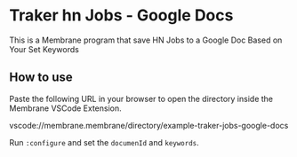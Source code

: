 # Traker hn Jobs - Google Docs

This is a Membrane program that save HN Jobs to a Google Doc Based on Your Set Keywords

## How to use

Paste the following URL in your browser to open the directory inside the Membrane VSCode Extension.

vscode://membrane.membrane/directory/example-traker-jobs-google-docs

Run `:configure` and set the `documenId` and `keywords`.

